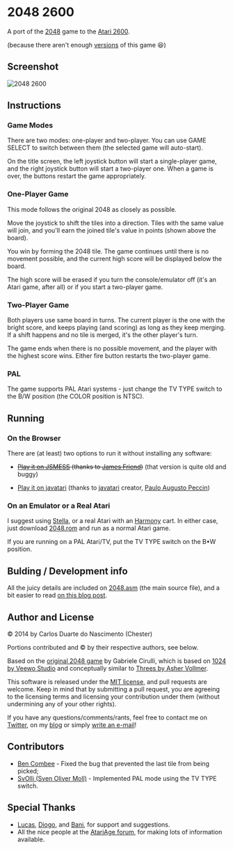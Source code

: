 2048 2600
=========

A port of the [2048][1] game to the [Atari 2600][4].

(because there aren't enough [versions][11] of this game :laughing:)

## Screenshot

![2048 2600](http://chester.me/img/2014/03/2048-2600.png?refresh=2 "2048 2600")

## Instructions

### Game Modes

There are two modes: one-player and two-player. You can use GAME SELECT to switch between them (the selected game will auto-start).

On the title screen, the left joystick button will start a single-player game, and the right joystick button will start a two-player one. When a game is over, the buttons restart the game appropriately.

### One-Player Game

This mode follows the original 2048 as closely as possible.

Move the joystick to shift the tiles into a direction. Tiles with the same value will join, and you'll earn the joined tile's value in points (shown above the board).

You win by forming the 2048 tile. The game continues until there is no movement possible, and the current high score will be displayed below the board.

The high score will be erased if you turn the console/emulator off (it's an Atari game, after all) or if you start a two-player game.

### Two-Player Game

Both players use same board in turns. The current player is the one with the bright score, and keeps playing (and scoring) as long as they keep merging. If a shift happens and no tile is merged, it's the other player's turn.

The game ends when there is no possible movement, and the player with the highest score wins. Either fire button restarts the two-player game.

### PAL

The game supports PAL Atari systems - just change the TV TYPE switch to the B/W position (the COLOR position is NTSC).

## Running

### On the Browser

There are (at least) two options to run it without installing any software:

- ~~[Play it on JSMESS][35] (thanks to [James Friend][34])~~ (that version is quite old and buggy)

- [Play it on javatari][36] (thanks to [javatari][38] creator, [Paulo Augusto Peccin][37])

### On an Emulator or a Real Atari

I suggest using [Stella][13], or a real Atari with an [Harmony][14] cart. In either case, just download [2048.rom][2] and run as a normal Atari game.

If you are running on a PAL Atari/TV, put the TV TYPE switch on the B•W position.

## Bulding / Development info

All the juicy details are included on [2048.asm][3] (the main source file), and a bit easier to read [on this blog post][12].

## Author and License

© 2014 by Carlos Duarte do Nascimento (Chester)

Portions contributed and © by their respective authors, see below.

Based on the [original 2048 game][1] by Gabriele Cirulli, which is based on [1024 by Veewo Studio][15] and conceptually similar to [Threes by Asher Vollmer][16].

This software is released under the [MIT license][9], and pull requests are
welcome. Keep in mind that by submitting a pull request, you are agreeing
to the licensing terms and licensing your contribution under them (without
undermining any of your other rights).

If you have any questions/comments/rants, feel free to contact me on [Twitter][7], on my [blog][8] or simply [write an e-mail][10]!

## Contributors

- [Ben Combee][40] - Fixed the bug that prevented the last tile from being picked;
- [SvOlli (Sven Oliver Moll)][41] - Implemented PAL mode using the TV TYPE switch.

## Special Thanks

- [Lucas][30], [Diogo][31], and [Bani][32], for support and suggestions.
- All the nice people at the [AtariAge forum][33], for making lots of information available.

[1]: https://github.com/gabrielecirulli/2048
[2]: https://github.com/chesterbr/2048-2600/blob/master/2048.bin?raw=true
[3]: https://github.com/chesterbr/2048-2600/blob/master/2048.asm
[4]: http://atariage.com/2600/history.html
[5]: https://www.youtube.com/watch?v=Pw02kibMs3E
[6]: http://emils.github.io/2048-multiplayer/
[7]: http://twitter.com/chesterbr
[8]: http://chester.me
[9]: https://github.com/gabrielecirulli/2048/blob/master/LICENSE.txt
[10]: mailto:cd@pobox.com?subject=2048+2600
[11]: http://phenomist.wordpress.com/2048-variants/
[12]: http://chester.me/archives/2014/03/2048-2600-the-2048-game-for-the-Atari-2600/
[13]: http://stella.sourceforge.net/
[14]: http://harmony.atariage.com/Site/Harmony.html
[15]: https://itunes.apple.com/us/app/1024!/id823499224
[16]: http://asherv.com/threes/
[30]: http://github.com/lxfontes
[31]: http://github.com/dterror
[32]: http://github.com/bani
[33]: http://atariage.com/forums/forum/50-atari-2600-programming/
[34]: https://github.com/jsdf
[35]: http://jamesfriend.com.au/2600/2048/
[36]: http://javatari.org/games/2048
[37]: https://github.com/ppeccin
[38]: http://javatari.org/
[40]: https://github.com/unwiredben
[41]: http://svolli.org/atari2600/
